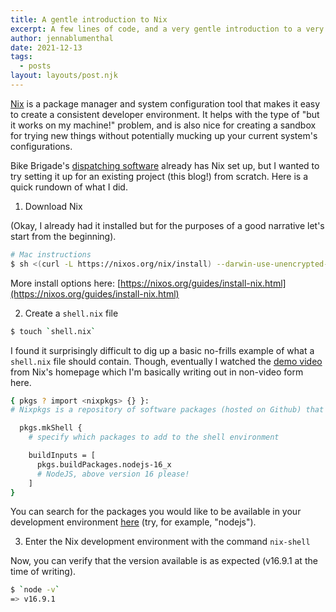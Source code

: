 ```yaml
---
title: A gentle introduction to Nix
excerpt: A few lines of code, and a very gentle introduction to a very complicated package manager
author: jennablumenthal
date: 2021-12-13
tags:
  - posts
layout: layouts/post.njk
---
```


[Nix](https://nixos.org/) is a package manager and system configuration tool that makes it easy to create a consistent developer environment. It helps with the type of "but it works on my machine!" problem, and is also nice for creating a sandbox for trying new things without potentially mucking up your current system's configurations.

Bike Brigade's [dispatching software](https://github.com/bikebrigade/dispatch) already has Nix set up, but I wanted to try setting it up for an existing project (this blog!) from scratch. Here is a quick rundown of what I did.

1. Download Nix

(Okay, I already had it installed but for the purposes of a good narrative let's start from the beginning).

```bash
# Mac instructions
$ sh <(curl -L https://nixos.org/nix/install) --darwin-use-unencrypted-nix-store-volume --daemon
```

More install options here: [https://nixos.org/guides/install-nix.html](https://nixos.org/guides/install-nix.html)

2. Create a `shell.nix` file

```bash
$ touch `shell.nix`
```

I found it surprisingly difficult to dig up a basic no-frills example of what a `shell.nix` file should contain. Though, eventually I watched the [demo video](https://nixos.org/#asciinema-demo-cover) from Nix's homepage which I'm basically writing out in non-video form here.

```bash
{ pkgs ? import <nixpkgs> {} }:
# Nixpkgs is a repository of software packages (hosted on Github) that can be installed with the Nix package manager.

  pkgs.mkShell {
    # specify which packages to add to the shell environment

    buildInputs = [
      pkgs.buildPackages.nodejs-16_x
      # NodeJS, above version 16 please!
    ]
}
```

You can search for the packages you would like to be available in your development environment [here](https://search.nixos.org/packages) (try, for example, "nodejs").

3. Enter the Nix development environment with the command  `nix-shell`

Now, you can verify that the version available is as expected (v16.9.1 at the time of writing).

```bash
$ `node -v`
=> v16.9.1
```
